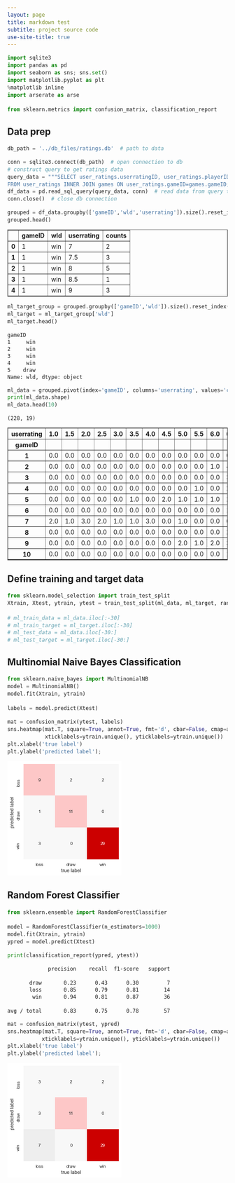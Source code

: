 ```yaml
---
layout: page
title: markdown test
subtitle: project source code
use-site-title: true
---
```


```python
import sqlite3
import pandas as pd
import seaborn as sns; sns.set()
import matplotlib.pyplot as plt
%matplotlib inline
import arserate as arse

from sklearn.metrics import confusion_matrix, classification_report
```

## Data prep


```python
db_path = '../db_files/ratings.db'  # path to data
```


```python
conn = sqlite3.connect(db_path)  # open connection to db
# construct query to get ratings data
query_data = """SELECT user_ratings.userratingID, user_ratings.playerID, games.gameID,games.wld, user_ratings.userrating 
FROM user_ratings INNER JOIN games ON user_ratings.gameID=games.gameID;"""
df_data = pd.read_sql_query(query_data, conn)  # read data from query to df
conn.close()  # close db connection
```


```python
grouped = df_data.groupby(['gameID','wld','userrating']).size().reset_index().rename(columns={0:'counts'})
grouped.head()
```




<div>
<style>
    .dataframe thead tr:only-child th {
        text-align: right;
    }

    .dataframe thead th {
        text-align: left;
    }

    .dataframe tbody tr th {
        vertical-align: top;
    }
</style>
<table border="1" class="dataframe">
  <thead>
    <tr style="text-align: right;">
      <th></th>
      <th>gameID</th>
      <th>wld</th>
      <th>userrating</th>
      <th>counts</th>
    </tr>
  </thead>
  <tbody>
    <tr>
      <th>0</th>
      <td>1</td>
      <td>win</td>
      <td>7</td>
      <td>2</td>
    </tr>
    <tr>
      <th>1</th>
      <td>1</td>
      <td>win</td>
      <td>7.5</td>
      <td>3</td>
    </tr>
    <tr>
      <th>2</th>
      <td>1</td>
      <td>win</td>
      <td>8</td>
      <td>5</td>
    </tr>
    <tr>
      <th>3</th>
      <td>1</td>
      <td>win</td>
      <td>8.5</td>
      <td>1</td>
    </tr>
    <tr>
      <th>4</th>
      <td>1</td>
      <td>win</td>
      <td>9</td>
      <td>3</td>
    </tr>
  </tbody>
</table>
</div>




```python
ml_target_group = grouped.groupby(['gameID','wld']).size().reset_index().drop(labels=[0],axis=1).set_index('gameID')
ml_target = ml_target_group['wld']
ml_target.head()
```




    gameID
    1     win
    2     win
    3     win
    4     win
    5    draw
    Name: wld, dtype: object




```python
ml_data = grouped.pivot(index='gameID', columns='userrating', values='counts').drop(labels='NA', axis=1).fillna(0.0)
print(ml_data.shape)
ml_data.head(10)
```

    (228, 19)





<div>
<style>
    .dataframe thead tr:only-child th {
        text-align: right;
    }

    .dataframe thead th {
        text-align: left;
    }

    .dataframe tbody tr th {
        vertical-align: top;
    }
</style>
<table border="1" class="dataframe">
  <thead>
    <tr style="text-align: right;">
      <th>userrating</th>
      <th>1.0</th>
      <th>1.5</th>
      <th>2.0</th>
      <th>2.5</th>
      <th>3.0</th>
      <th>3.5</th>
      <th>4.0</th>
      <th>4.5</th>
      <th>5.0</th>
      <th>5.5</th>
      <th>6.0</th>
      <th>6.5</th>
      <th>7.0</th>
      <th>7.5</th>
      <th>8.0</th>
      <th>8.5</th>
      <th>9.0</th>
      <th>9.5</th>
      <th>10.0</th>
    </tr>
    <tr>
      <th>gameID</th>
      <th></th>
      <th></th>
      <th></th>
      <th></th>
      <th></th>
      <th></th>
      <th></th>
      <th></th>
      <th></th>
      <th></th>
      <th></th>
      <th></th>
      <th></th>
      <th></th>
      <th></th>
      <th></th>
      <th></th>
      <th></th>
      <th></th>
    </tr>
  </thead>
  <tbody>
    <tr>
      <th>1</th>
      <td>0.0</td>
      <td>0.0</td>
      <td>0.0</td>
      <td>0.0</td>
      <td>0.0</td>
      <td>0.0</td>
      <td>0.0</td>
      <td>0.0</td>
      <td>0.0</td>
      <td>0.0</td>
      <td>0.0</td>
      <td>0.0</td>
      <td>2.0</td>
      <td>3.0</td>
      <td>5.0</td>
      <td>1.0</td>
      <td>3.0</td>
      <td>0.0</td>
      <td>0.0</td>
    </tr>
    <tr>
      <th>2</th>
      <td>0.0</td>
      <td>0.0</td>
      <td>0.0</td>
      <td>0.0</td>
      <td>0.0</td>
      <td>0.0</td>
      <td>0.0</td>
      <td>0.0</td>
      <td>0.0</td>
      <td>0.0</td>
      <td>1.0</td>
      <td>4.0</td>
      <td>1.0</td>
      <td>5.0</td>
      <td>2.0</td>
      <td>1.0</td>
      <td>0.0</td>
      <td>0.0</td>
      <td>0.0</td>
    </tr>
    <tr>
      <th>3</th>
      <td>0.0</td>
      <td>0.0</td>
      <td>0.0</td>
      <td>0.0</td>
      <td>0.0</td>
      <td>0.0</td>
      <td>0.0</td>
      <td>0.0</td>
      <td>0.0</td>
      <td>0.0</td>
      <td>0.0</td>
      <td>3.0</td>
      <td>1.0</td>
      <td>7.0</td>
      <td>0.0</td>
      <td>2.0</td>
      <td>0.0</td>
      <td>0.0</td>
      <td>0.0</td>
    </tr>
    <tr>
      <th>4</th>
      <td>0.0</td>
      <td>0.0</td>
      <td>0.0</td>
      <td>0.0</td>
      <td>0.0</td>
      <td>0.0</td>
      <td>0.0</td>
      <td>0.0</td>
      <td>0.0</td>
      <td>1.0</td>
      <td>0.0</td>
      <td>2.0</td>
      <td>2.0</td>
      <td>8.0</td>
      <td>0.0</td>
      <td>1.0</td>
      <td>0.0</td>
      <td>0.0</td>
      <td>0.0</td>
    </tr>
    <tr>
      <th>5</th>
      <td>0.0</td>
      <td>0.0</td>
      <td>0.0</td>
      <td>0.0</td>
      <td>0.0</td>
      <td>1.0</td>
      <td>0.0</td>
      <td>2.0</td>
      <td>1.0</td>
      <td>1.0</td>
      <td>1.0</td>
      <td>2.0</td>
      <td>3.0</td>
      <td>2.0</td>
      <td>0.0</td>
      <td>1.0</td>
      <td>0.0</td>
      <td>0.0</td>
      <td>0.0</td>
    </tr>
    <tr>
      <th>6</th>
      <td>0.0</td>
      <td>0.0</td>
      <td>0.0</td>
      <td>0.0</td>
      <td>0.0</td>
      <td>0.0</td>
      <td>0.0</td>
      <td>0.0</td>
      <td>0.0</td>
      <td>0.0</td>
      <td>0.0</td>
      <td>1.0</td>
      <td>3.0</td>
      <td>3.0</td>
      <td>3.0</td>
      <td>3.0</td>
      <td>1.0</td>
      <td>0.0</td>
      <td>0.0</td>
    </tr>
    <tr>
      <th>7</th>
      <td>2.0</td>
      <td>1.0</td>
      <td>3.0</td>
      <td>2.0</td>
      <td>1.0</td>
      <td>1.0</td>
      <td>3.0</td>
      <td>0.0</td>
      <td>1.0</td>
      <td>0.0</td>
      <td>0.0</td>
      <td>0.0</td>
      <td>0.0</td>
      <td>0.0</td>
      <td>0.0</td>
      <td>0.0</td>
      <td>0.0</td>
      <td>0.0</td>
      <td>0.0</td>
    </tr>
    <tr>
      <th>8</th>
      <td>0.0</td>
      <td>0.0</td>
      <td>0.0</td>
      <td>0.0</td>
      <td>0.0</td>
      <td>0.0</td>
      <td>0.0</td>
      <td>0.0</td>
      <td>0.0</td>
      <td>0.0</td>
      <td>0.0</td>
      <td>2.0</td>
      <td>1.0</td>
      <td>5.0</td>
      <td>4.0</td>
      <td>1.0</td>
      <td>0.0</td>
      <td>1.0</td>
      <td>0.0</td>
    </tr>
    <tr>
      <th>9</th>
      <td>0.0</td>
      <td>0.0</td>
      <td>0.0</td>
      <td>0.0</td>
      <td>0.0</td>
      <td>0.0</td>
      <td>0.0</td>
      <td>0.0</td>
      <td>2.0</td>
      <td>1.0</td>
      <td>2.0</td>
      <td>3.0</td>
      <td>6.0</td>
      <td>0.0</td>
      <td>0.0</td>
      <td>0.0</td>
      <td>0.0</td>
      <td>0.0</td>
      <td>0.0</td>
    </tr>
    <tr>
      <th>10</th>
      <td>0.0</td>
      <td>0.0</td>
      <td>0.0</td>
      <td>0.0</td>
      <td>0.0</td>
      <td>0.0</td>
      <td>0.0</td>
      <td>0.0</td>
      <td>0.0</td>
      <td>0.0</td>
      <td>0.0</td>
      <td>1.0</td>
      <td>2.0</td>
      <td>4.0</td>
      <td>3.0</td>
      <td>1.0</td>
      <td>2.0</td>
      <td>1.0</td>
      <td>0.0</td>
    </tr>
  </tbody>
</table>
</div>



## Define training and target data


```python
from sklearn.model_selection import train_test_split
Xtrain, Xtest, ytrain, ytest = train_test_split(ml_data, ml_target, random_state=42)

# ml_train_data = ml_data.iloc[:-30]
# ml_train_target = ml_target.iloc[:-30]
# ml_test_data = ml_data.iloc[-30:]
# ml_test_target = ml_target.iloc[-30:]
```

## Multinomial Naive Bayes Classification


```python
from sklearn.naive_bayes import MultinomialNB
model = MultinomialNB()
model.fit(Xtrain, ytrain)

labels = model.predict(Xtest)
```


```python
mat = confusion_matrix(ytest, labels)
sns.heatmap(mat.T, square=True, annot=True, fmt='d', cbar=False, cmap=arse.white2red(),
            xticklabels=ytrain.unique(), yticklabels=ytrain.unique())
plt.xlabel('true label')
plt.ylabel('predicted label');
```


![png](output_11_0.png)


## Random Forest Classifier


```python
from sklearn.ensemble import RandomForestClassifier

model = RandomForestClassifier(n_estimators=1000)
model.fit(Xtrain, ytrain)
ypred = model.predict(Xtest)
```


```python
print(classification_report(ypred, ytest))
```

                 precision    recall  f1-score   support
    
           draw       0.23      0.43      0.30         7
           loss       0.85      0.79      0.81        14
            win       0.94      0.81      0.87        36
    
    avg / total       0.83      0.75      0.78        57
    



```python
mat = confusion_matrix(ytest, ypred)
sns.heatmap(mat.T, square=True, annot=True, fmt='d', cbar=False, cmap=arse.white2red(),
           xticklabels=ytrain.unique(), yticklabels=ytrain.unique())
plt.xlabel('true label')
plt.ylabel('predicted label');
```


![png](output_15_0.png)

